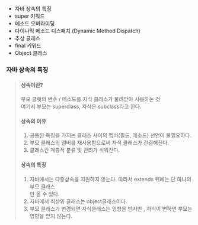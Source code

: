 * 자바 상속의 특징
* super 키워드
* 메소드 오버라이딩
* 다이나믹 메소드 디스패치 (Dynamic Method Dispatch)
* 추상 클래스
* final 키워드
* Object 클래스

### 자바 상속의 특징
> #### 상속이란?  
> 부모 클랫의 변수 / 메소드를 자식 클래스가 물려받아 사용하는 것  
> 여기서 부모는 superclass, 자식은 subclass라고 한다.  
> 
> #### 상속의 이유  
> 1. 공통된 특징을 가지는 클래스 사이의 멤버(필드, 메소드) 선언이 불필요하다.  
> 2. 부모 클래스의 멤버를 재사용함으로써 자식 클래스가 간결해진다.  
> 3. 클래스간 계층적 분류 및 관리가 쉬워진다.  
> #### 상속의 특징   
> 1. 자바에서는 다중상속을 지원하지 않는다. 따라서 extends 뒤에는 단 하나의 부모 클래스  
> 만 올 수 있다.  
> 2. 자바에서 최상위 클래스는 object클래스이다. 
> 3. 부모 클래스가 변경되면 자식클래스는 영향을 받지만 , 자식이 변하면 부모는 영향을 받지 않는다.  
> 
